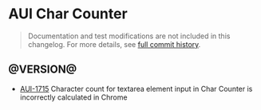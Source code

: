 # AUI Char Counter

> Documentation and test modifications are not included in this changelog. For more details, see [full commit history](https://github.com/liferay/alloy-ui/commits/master/src/aui-char-counter).

## @VERSION@

* [AUI-1715](https://issues.liferay.com/browse/AUI-1715) Character count for textarea element input in Char Counter is incorrectly calculated in Chrome